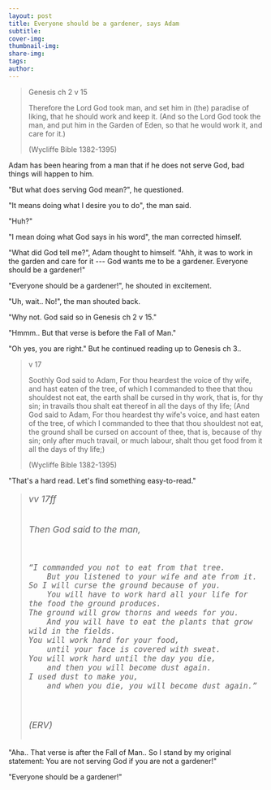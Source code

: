```yaml
---
layout: post
title: Everyone should be a gardener, says Adam
subtitle:
cover-img: 
thumbnail-img: 
share-img: 
tags:
author: 
---
```


> Genesis ch 2 v 15
>
> Therefore the Lord God took man, and set him in (the) paradise of liking, that he should work and keep it. (And so the Lord God took the man, and put him in the Garden of Eden, so that he would work it, and care for it.)
>
> (Wycliffe Bible 1382-1395)

<!-- Genesis 2:15 -->


Adam has been hearing from a man that if he does not serve God, bad things will happen to him.

"But what does serving God mean?", he questioned.

"It means doing what I desire you to do", the man said.

"Huh?"

"I mean doing what God says in his word", the man corrected himself.

"What did God tell me?", Adam thought to himself. "Ahh, it was to work in the garden and care for it --- God wants me to be a gardener. Everyone should be a gardener!"

"Everyone should be a gardener!", he shouted in excitement.

"Uh, wait.. No!", the man shouted back.

"Why not. God said so in Genesis ch 2 v 15."

"Hmmm.. But that verse is before the Fall of Man."

"Oh yes, you are right." But he continued reading up to Genesis ch 3..

> v 17
>
> Soothly God said to Adam, For thou heardest the voice of thy wife, and hast eaten of the tree, of which I commanded to thee that thou shouldest not eat, the earth shall be cursed in thy work, that is, for thy sin; in travails thou shalt eat thereof in all the days of thy life; (And God said to Adam, For thou heardest thy wife's voice, and hast eaten of the tree, of which I commanded to thee that thou shouldest not eat, the ground shall be cursed on account of thee, that is, because of thy sin; only after much travail, or much labour, shalt thou get food from it all the days of thy life;)
>
> (Wycliffe Bible 1382-1395)

"That's a hard read. Let's find something easy-to-read."

<blockquote >
<pre style="font-size: 1.1rem; font-family: var(--body-font); line-height: 1.2; color: #5f5f5f; font-style: italic;">
vv 17ff

Then God said to the man,

    “I commanded you not to eat from that tree.
        But you listened to your wife and ate from it.
    So I will curse the ground because of you.
        You will have to work hard all your life for the food the ground produces.
    The ground will grow thorns and weeds for you.
        And you will have to eat the plants that grow wild in the fields.
    You will work hard for your food,
        until your face is covered with sweat.
    You will work hard until the day you die,
        and then you will become dust again.
    I used dust to make you,
        and when you die, you will become dust again.”

(ERV)
</pre>
</blockquote>


"Aha.. That verse is after the Fall of Man.. So I stand by my original statement: You are not serving God if you are not a gardener!"

"Everyone should be a gardener!"
